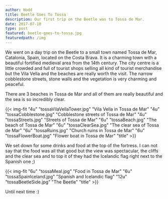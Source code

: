 ```yaml
---
author: Hodd
title: Beetle Goes To Tossa
description: Our first trip on the Beetle was to Tossa de Mar.
date: 2017-07-10
type: post
featured: beetle-goes-to-tossa.jpg
featuredpath: /img
---
```

We went on a day trip on the Beetle to a small town named Tossa de Mar, Catalonia, Spain, located on the Costa Brava. It is a charming town with a beautiful fortified medieval area from the 14th century. The city centre is a little crowded and full of tourist shops selling all kind of tourist merchandise but the Vila Vella and the beaches are really worth the visit. The narrow cobblestone streets, stone walls and the vegetation is very charming and peaceful.

There are 3 beaches in Tossa de Mar and all of them are really beautiful and the sea is so incredibly clear.

{{< img-fit
  "4u" "tossaVilaVellaTower.jpg" "Vila Vella in Tossa de Mar"
  "4u" "tossaCobblestone.jpg" "Cobblestone streets of Tossa de Mar"
  "4u" "tossaStreets.jpg" "Streets of Tossa de Mar"
  "6u" "tossaBeach.jpg" "The beach of Tossa de Mar"
  "6u" "tossaClearSea.jpg" "The clear sea of Tossa de Mar"
  "6u" "tossaRuins.jpg" "Church ruins in Tossa de Mar"
  "6u" "tossaFlowerBoat.jpg" "Flower boat in Tossa de Mar"
  "title" >}}

We set down for some drinks and food at the top of the fortress. I can not say that the food was all that good but the view was spectacular, the cliffs and the clear sea and to top it of they had the Icelandic flag right next to the Spanish one ;)


{{< img-fit
  "6u" "tossaMeal.jpg" "Food in Tossa de Mar"
  "6u" "tossaSpainIceland.jpg" "Spanish and Icelandic flag"
  "12u" "tossaBeetleSide.jpg" "The Beetle"
  "title" >}}

Until next time :)
